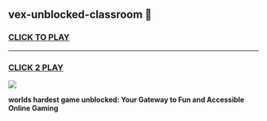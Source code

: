 
## vex-unblocked-classroom 👋
<h3>
<a href="https://premium.freeplayer.one?title=vex-unblocked-classroom&ref=14F">CLICK TO PLAY</a></h3>
<hr>

<h3>
<a href="https://premium.freeplayer.one?title=vex-unblocked-classroom&ref=14F">CLICK 2 PLAY</a>
  
</h3>

<a href="https://premium.freeplayer.one?title=vex-unblocked-classroom&ref=12F/"><img src="https://clearcache.store/games.png"></a>


**worlds hardest game unblocked: Your Gateway to Fun and Accessible Online Gaming**
